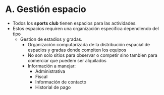 

# A. Gestión espacio

- Todos los **sports club** tienen espacios para las actividades.
- Estos espacios requiren una organización especifica dependiendo del tipo
    - Gestion de estadios y gradas. 
        - Organización computarizada de la distribución espacial de espacios y gradas donde compiten los equipos
        - No son solo sitios para observar o competir sino tambien para comerciar que puedem ser alquilados
        - Información a manejar: 
            - Administrativa
            - Fiscal
            - Información de contacto
            - Historial de pago   
